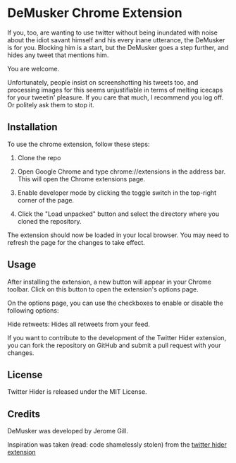 # DeMusker Chrome Extension

If you, too, are wanting to use twitter without being inundated with noise about the idiot savant himself and his every inane utterance, the DeMusker is for you. Blocking him is a start, but the DeMusker goes a step further, and hides any tweet that mentions him.

You are welcome.

Unfortunately, people insist on screenshotting his tweets too, and processing images for this seems unjustifiable in terms of melting icecaps for your tweetin' pleasure. If you care that much, I recommend you log off. Or politely ask them to stop it.

## Installation
To use the chrome extension, follow these steps:

1. Clone the repo

2. Open Google Chrome and type chrome://extensions in the address bar. This will open the Chrome extensions page.

3. Enable developer mode by clicking the toggle switch in the top-right corner of the page.

4. Click the "Load unpacked" button and select the directory where you cloned the repository.

The extension should now be loaded in your local browser. You may need to refresh the page for the changes to take effect.

## Usage
After installing the extension, a new button will appear in your Chrome toolbar. Click on this button to open the extension's options page.

On the options page, you can use the checkboxes to enable or disable the following options:

Hide retweets: Hides all retweets from your feed.

If you want to contribute to the development of the Twitter Hider extension, you can fork the repository on GitHub and submit a pull request with your changes.

## License
Twitter Hider is released under the MIT License.

## Credits
DeMusker was developed by Jerome Gill.

Inspiration was taken (read: code shamelessly stolen) from the [twitter hider extension](https://github.com/alexalbertt/twitter-hider-extension)